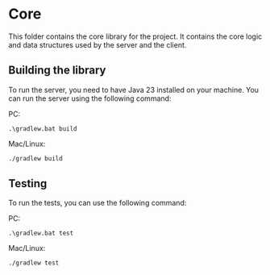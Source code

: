 # Core

This folder contains the core library for the project. It contains the core logic and data structures used by the server and the client.

## Building the library

To run the server, you need to have Java 23 installed on your machine. You can run the server using the following command:

PC:

```
.\gradlew.bat build
```

Mac/Linux:

```bash
./gradlew build
```

## Testing

To run the tests, you can use the following command:

PC:

```
.\gradlew.bat test
```

Mac/Linux:

```bash
./gradlew test
```
